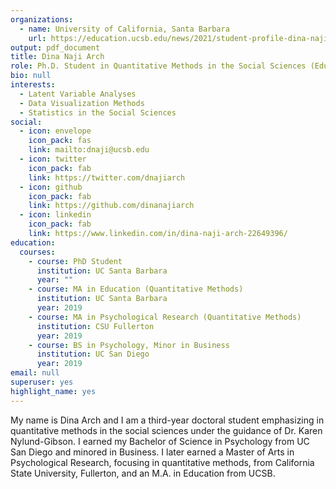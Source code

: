 ```yaml
---
organizations:
  - name: University of California, Santa Barbara
    url: https://education.ucsb.edu/news/2021/student-profile-dina-naji-arch-interrogates-latent-variables-and-quantitative-research
output: pdf_document
title: Dina Naji Arch
role: Ph.D. Student in Quantitative Methods in the Social Sciences (Education)
bio: null
interests:
  - Latent Variable Analyses
  - Data Visualization Methods
  - Statistics in the Social Sciences
social:
  - icon: envelope
    icon_pack: fas
    link: mailto:dnaji@ucsb.edu
  - icon: twitter
    icon_pack: fab
    link: https://twitter.com/dnajiarch
  - icon: github
    icon_pack: fab
    link: https://github.com/dinanajiarch
  - icon: linkedin
    icon_pack: fab
    link: https://www.linkedin.com/in/dina-naji-arch-22649396/
education:
  courses:
    - course: PhD Student
      institution: UC Santa Barbara
      year: ""
    - course: MA in Education (Quantitative Methods)
      institution: UC Santa Barbara
      year: 2019
    - course: MA in Psychological Research (Quantitative Methods)
      institution: CSU Fullerton
      year: 2019
    - course: BS in Psychology, Minor in Business
      institution: UC San Diego
      year: 2019
email: null
superuser: yes
highlight_name: yes
---
```


My name is Dina Arch and I am a third-year doctoral student emphasizing in quantitative methods in the social sciences under the guidance of Dr. Karen Nylund-Gibson. I earned my Bachelor of Science in Psychology from UC San Diego and minored in Business. I later earned a Master of Arts in Psychological Research, focusing in quantitative methods, from California State University, Fullerton, and an M.A. in Education from UCSB. 


 